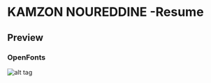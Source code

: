 KAMZON NOUREDDINE -Resume
=========================
## Preview

### OpenFonts
![alt tag](https://raw.githubusercontent.com/deedydas/Deedy-Resume/master/OpenFonts/CV_KAMZON_Noureddine.png)
